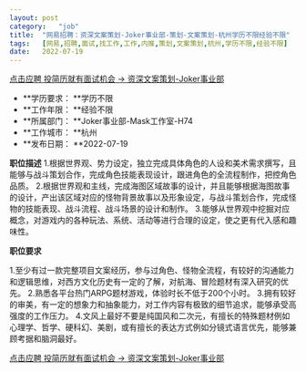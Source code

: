 ```yaml
---
layout:	post
category:	"job"
title:	"网易招聘：资深文案策划-Joker事业部-策划-文案策划-杭州学历不限经验不限"
tags:	[网易,招聘,面试,找工作,工作,内推,策划,文案策划,杭州,学历不限,经验不限]
date:	2022-07-19
---
```


[点击应聘 投简历就有面试机会 -> 资深文案策划-Joker事业部](http://mobile.bole.netease.com/bole/boleDetail?id=32860&employeeId=346f03c3cda5f04c&key=all)



- **学历要求： **学历不限
- **工作年限： **经验不限
- **所属部门： **Joker事业部-Mask工作室-H74
- **工作城市： **杭州
- **发布日期： **2022-07-19



**职位描述**
1.根据世界观、势力设定，独立完成具体角色的人设和美术需求撰写，且能够与战斗策划合作，完成角色技能表现设计，跟进角色的全流程制作，把控角色品质。
2.根据世界观和主线，完成海图区域故事的设计，并且能够根据海图故事的设计，产出该区域对应的怪物背景故事以及形象设定，与战斗策划合作，完成怪物的技能表现、战斗流程、战斗场景的设计和制作。
3.能够从世界观中挖掘对应概念，对游戏内的各种玩法、系统、活动等进行合理的设定，使之更有代入感和趣味性。



**职位要求**

1.至少有过一款完整项目文案经历，参与过角色、怪物全流程，有较好的沟通能力和逻辑思维，对西方文化历史有一定的了解，对航海、冒险题材有深入研究的优先。
2.熟悉各平台热门ARPG题材游戏，体验时长不低于200个小时。
3.拥有较好的审美，有一定的想象力和抽象能力，对工作内容有极致的细节追求，能够承受高强度的工作压力。
4.文风上最好不要是纯国风和二次元，有擅长的特殊题材例如心理学、哲学、硬科幻、美剧，或有擅长的表达方式例如分镜式语言优先，能够兼顾考据和脑洞最好。



[点击应聘 投简历就有面试机会 -> 资深文案策划-Joker事业部](http://mobile.bole.netease.com/bole/boleDetail?id=32860&employeeId=346f03c3cda5f04c&key=all)